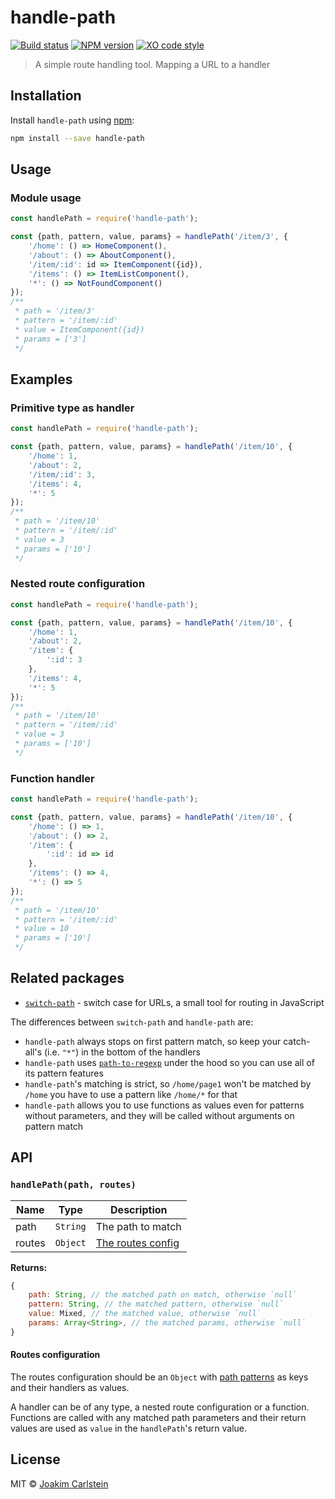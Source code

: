 # handle-path

[![Build status][travis-image]][travis-url] [![NPM version][npm-image]][npm-url] [![XO code style][codestyle-image]][codestyle-url]

> A simple route handling tool. Mapping a URL to a handler

## Installation

Install `handle-path` using [npm](https://www.npmjs.com/):

```bash
npm install --save handle-path
```
## Usage

### Module usage

```javascript
const handlePath = require('handle-path');

const {path, pattern, value, params} = handlePath('/item/3', {
	'/home': () => HomeComponent(),
	'/about': () => AboutComponent(),
	'/item/:id': id => ItemComponent({id}),
	'/items': () => ItemListComponent(),
	'*': () => NotFoundComponent()
});
/**
 * path = '/item/3'
 * pattern = '/item/:id'
 * value = ItemComponent({id})
 * params = ['3']
 */
```

## Examples

### Primitive type as handler

```javascript
const handlePath = require('handle-path');

const {path, pattern, value, params} = handlePath('/item/10', {
	'/home': 1,
	'/about': 2,
	'/item/:id': 3,
	'/items': 4,
	'*': 5
});
/**
 * path = '/item/10'
 * pattern = '/item/:id'
 * value = 3
 * params = ['10']
 */
```

### Nested route configuration

```javascript
const handlePath = require('handle-path');

const {path, pattern, value, params} = handlePath('/item/10', {
	'/home': 1,
	'/about': 2,
	'/item': {
		':id': 3
	},
	'/items': 4,
	'*': 5
});
/**
 * path = '/item/10'
 * pattern = '/item/:id'
 * value = 3
 * params = ['10']
 */
```

### Function handler

```javascript
const handlePath = require('handle-path');

const {path, pattern, value, params} = handlePath('/item/10', {
	'/home': () => 1,
	'/about': () => 2,
	'/item': {
		':id': id => id
	},
	'/items': () => 4,
	'*': () => 5
});
/**
 * path = '/item/10'
 * pattern = '/item/:id'
 * value = 10
 * params = ['10']
 */
```

## Related packages

* [`switch-path`](https://www.npmjs.com/package/switch-path) - switch case for URLs, a small tool for routing in JavaScript

The differences between `switch-path` and `handle-path` are:

* `handle-path` always stops on first pattern match, so keep your catch-all's (i.e. `"*"`) in the bottom of the handlers
* `handle-path` uses [`path-to-regexp`](https://www.npmjs.com/package/path-to-regexp) under the hood so you can use all of its pattern features
* `handle-path`'s matching is strict, so `/home/page1` won't be matched by `/home` you have to use a pattern like `/home/*` for that
* `handle-path` allows you to use functions as values even for patterns without parameters, and they will be called without arguments on pattern match

## API

### `handlePath(path, routes)`

| Name | Type | Description |
|------|------|-------------|
| path | `String` | The path to match |
| routes | `Object` | [The routes config](#routes-configuration) |

**Returns:**

```javascript
{
	path: String, // the matched path on match, otherwise `null`
	pattern: String, // the matched pattern, otherwise `null`
	value: Mixed, // the matched value, otherwise `null`
	params: Array<String>, // the matched params, otherwise `null`
}
```

#### Routes configuration

The routes configuration should be an `Object` with [path patterns](https://github.com/pillarjs/path-to-regexp#parameters) as keys and their handlers as values.

A handler can be of any type, a nested route configuration or a function. Functions are called with any matched path parameters and their return values are used as `value` in the `handlePath`'s return value.

## License

MIT © [Joakim Carlstein](http://joakim.beng.se)

[npm-url]: https://npmjs.org/package/handle-path
[npm-image]: https://badge.fury.io/js/handle-path.svg
[travis-url]: https://travis-ci.org/joakimbeng/handle-path
[travis-image]: https://travis-ci.org/joakimbeng/handle-path.svg?branch=master
[codestyle-url]: https://github.com/sindresorhus/xo
[codestyle-image]: https://img.shields.io/badge/code%20style-XO-5ed9c7.svg?style=flat

